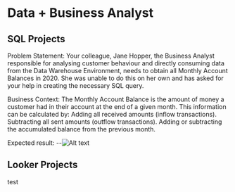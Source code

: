 # Data + Business Analyst

## SQL Projects

Problem Statement:
Your colleague, Jane Hopper, the Business Analyst responsible for analysing customer behaviour and directly consuming data from the Data Warehouse Environment, needs to obtain all Monthly Account Balances in 2020.
She was unable to do this on her own and has asked for your help in creating the necessary SQL query.

Business Context:
The Monthly Account Balance is the amount of money a customer had in their account at the end of a given month. This information can be calculated by:
Adding all received amounts (inflow transactions).
Subtracting all sent amounts (outflow transactions).
Adding or subtracting the accumulated balance from the previous month.

Expected result:
--![Alt text](relative%20path/to/ERD.png?raw=true "Title")

## Looker Projects
test
